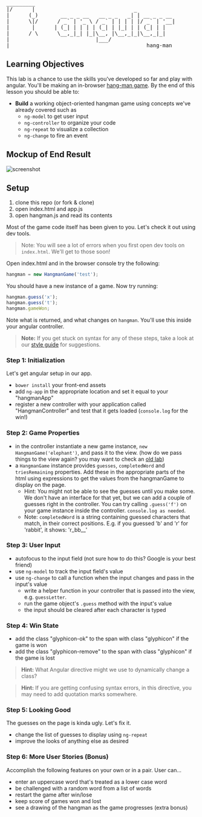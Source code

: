 <pre>
_________
|/      |                               _
|      (_)       __ _ _ __   __ _ _   _| | __ _ _ __
|      \|/      / _` | '_ \ / _` | | | | |/ _` | '__|
|       |      | (_| | | | | (_| | |_| | | (_| | |
|      / \      \__,_|_| |_|\__, |\__,_|_|\__,_|_|
|                           |___/
|___                                        hang-man
</pre>

## Learning Objectives

This lab is a chance to use the skills you've developed so far and play with angular.
You'll be making an in-browser [hang-man game](https://en.wikipedia.org/wiki/Hangman_(game)). By the end of this lesson you should be able to:

* **Build** a working object-oriented hangman game using concepts we've already covered such as
    * `ng-model` to get user input
    * `ng-controller` to organize your code
    * `ng-repeat` to visualize a collection
    * `ng-change` to fire an event

## Mockup of End Result

![screenshot](./imgs/sample-solution.png)

## Setup

1. clone this repo (or fork & clone)
1. open index.html and app.js
1. open hangman.js and read its contents

Most of the game code itself has been given to you.  Let's check it out using dev tools.

>Note: You will see a lot of errors when you first open dev tools on `index.html`.  We'll get to those soon!

Open index.html and in the browser console try the following:

```js
hangman = new HangmanGame('test');
```
You should have a new instance of a game. Now try running:

```js
hangman.guess('x');
hangman.guess('t');
hangman.gameWon;
```

Note what is returned, and what changes on `hangman`.  You'll use this inside your angular controller.

>**Note:** If you get stuck on syntax for any of these steps, take a look at our [style guide](https://github.com/den-materials/angular-style-guide) for suggestions.

<!--This would be a great time to split the class up.  Those who want to do this independently can go to the lounge.  The rest can stay with an instructor for the "slow jazz" version -->

### Step 1: Initialization
Let's get angular setup in our app.

* `bower install` your front-end assets
* add `ng-app` in the appropriate location and set it equal to your "hangmanApp"
* register a new controller with your application called "HangmanController" and test that it gets loaded (`console.log` for the win!)

### Step 2: Game Properties

* in the controller instantiate a new game instance, `new HangmanGame('elephant')`, and pass it to the view. (how do we pass things to the view again? you may want to check an [old lab](https://github.com/den-materials/angular-directives-lab/blob/master/starter-code/scripts/controllers/cardsController.js))
* a `HangmanGame` instance provides `guesses`, `completedWord` and `triesRemaining` properties.
Add these in the appropriate parts of the html using expressions to get the values from the hangmanGame to display on the page.
  * Hint: You might not be able to see the guesses until you make some.  We don't have
  an interface for that yet, but we can add a couple of guesses right in the controller. You can try calling `.guess('f')` on your game instance inside the controller.  `console.log as needed`.
  * Note: `completedWord` is a string containing guessed characters that match, in their
    correct positions.  E.g. if you guessed 'b' and 'r' for 'rabbit', it shows: 'r_bb__'


### Step 3: User Input

* autofocus to the input field (not sure how to do this?  Google is your best friend)
* use `ng-model` to track the input field's value
* use `ng-change` to call a function when the input changes and pass in the input's value
  * write a helper function in your controller that is passed into the view, e.g. `guessLetter`.
  * run the game object's `.guess` method with the input's value
  * the input should be cleared after each character is typed

### Step 4: Win State

* add the class "glyphicon-ok" to the span with class "glyphicon" if the game is won
* add the class "glyphicon-remove" to the span with class "glyphicon" if the game is lost

>**Hint:** What Angular directive might we use to dynamically change a class?

>**Hint:** If you are getting confusing syntax errors, in this directive, you may need to add quotation marks somewhere.

### Step 5: Looking Good

The guesses on the page is kinda ugly. Let's fix it.

* change the list of guesses to display using `ng-repeat`
* improve the looks of anything else as desired

### Step 6: More User Stories (Bonus)

Accomplish the following features on your own or in a pair. User can...

* enter an uppercase word that's treated as a lower case word
* be challenged with a random word from a list of words
* restart the game after win/lose
* keep score of games won and lost
* see a drawing of the hangman as the game progresses (extra bonus)

